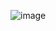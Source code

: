 ![image](https://github.com/ilrexho2011/Project-EULER-Possible-Solutions-Problems-201_to_300/assets/61479363/9928ca7f-76f4-4ab7-8fe6-4e3a89cc16d0)

